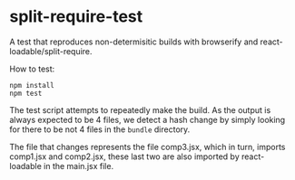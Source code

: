 # split-require-test

A test that reproduces non-determisitic builds with browserify and
react-loadable/split-require.

How to test:

    npm install
    npm test

The test script attempts to repeatedly make the build. As the output is always
expected to be 4 files, we detect a hash change by simply looking for there to
be not 4 files in the `bundle` directory.

The file that changes represents the file comp3.jsx, which in turn, imports
comp1.jsx and comp2.jsx, these last two are also imported by react-loadable in
the main.jsx file.
